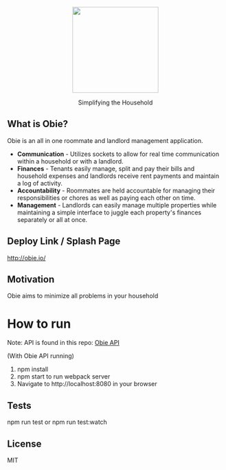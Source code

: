 <p align="center">
  <a href="http://obie.herokuapp.com">
    <img width="200" src="http://i.imgur.com/58PgMBj.png">
  </a>
  <p align="center">Simplifying the Household</p>
</p>

## What is Obie?
Obie is an all in one roommate and landlord management application.
- **Communication** - Utilizes sockets to allow for real time communication within a household or with a landlord.
- **Finances** - Tenants easily manage, split and pay their bills and household expenses and landlords receive rent payments and maintain a log of activity.
- **Accountability** - Roommates are held accountable for managing their responsibilities or chores as well as paying each other on time.
- **Management** - Landlords can easily manage multiple properties while maintaining a simple interface to juggle each property's finances separately or all at once.

## Deploy Link / Splash Page
http://obie.io/

## Motivation
Obie aims to minimize all problems in your household

# How to run
Note: API is found in this repo: [Obie API](https://github.com/obie-obie-oh/obie-api)

(With Obie API running)
1. npm install
2. npm start to run webpack server
3. Navigate to http://localhost:8080 in your browser

## Tests
npm run test
or
npm run test:watch

## License
MIT